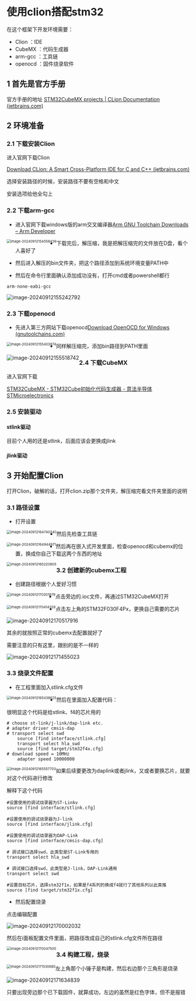 # 使用clion搭配stm32

在这个框架下开发环境需要：

* Clion ：IDE
* CubeMX ：代码生成器
* arm-gcc ：工具链
* openocd ：固件烧录软件

## 1 首先是官方手册

官方手册的地址 [STM32CubeMX projects | CLion Documentation (jetbrains.com)](https://www.jetbrains.com/help/clion/embedded-development.html)

## 2 环境准备

### 2.1 下载安装Clion

进入官网下载Clion

[Download CLion: A Smart Cross-Platform IDE for C and C++ (jetbrains.com)](https://www.jetbrains.com/clion/download/#section=windows)

选择安装路径的时候，安装路径不要有空格和中文

安装选项给他全勾上

### 2.2 下载arm-gcc

* 进入官网下载windows版的arm交叉编译器[Arm GNU Toolchain Downloads – Arm Developer](https://developer.arm.com/downloads/-/arm-gnu-toolchain-downloads)

<img src="assets/image-20240912154558436.png" alt="image-20240912154558436" style="zoom:67%;float:left" />

* 下载完后，解压缩，我是把解压缩完的文件放在D盘，看个人喜好了

* 然后进入解压的bin文件夹，把这个路径添加到系统环境变量PATH中

* 然后在命令行里面确认添加成功没有，打开cmd或者powershell都行

```
arm-none-eabi-gcc
```

![image-20240912155242792](assets/image-20240912155242792.png)

### 2.3 下载openocd

* 先进入第三方网站下载openocd[Download OpenOCD for Windows (gnutoolchains.com)](https://gnutoolchains.com/arm-eabi/openocd/)

<img src="assets/image-20240912155403874.png" alt="image-20240912155403874" style="zoom:67%;float:left" />

* 同样解压缩完，添加bin路径到PATH里面

<img src="assets/image-20240912155518742.png" alt="image-20240912155518742" style="zoom:100%;float:left" />

### 2.4 下载CubeMX

进入官网下载

[STM32CubeMX - STM32Cube初始化代码生成器 - 意法半导体STMicroelectronics](https://www.st.com.cn/zh/development-tools/stm32cubemx.html)

### 2.5 安装驱动

#### stlink驱动

目前个人用的还是stlink，后面应该会更换成jlink

#### jlink驱动

## 3 开始配置Clion

打开Clion，破解的话，打开clion.zip那个文件夹，解压缩完看文件夹里面的说明

### 3.1 路径设置

* 打开设置

<img src="assets/image-20240912164740340.png" alt="image-20240912164740340" style="zoom:67%;float:left" />

* 然后先检查工具链

<img src="assets/image-20240912164944971.png" alt="image-20240912164944971" style="zoom:67%;float:left" />

* 然后再在嵌入式开发里面，检查openocd和cubemx的位置，换成你自己下载这两个东西的地址

<img src="assets/image-20240912165220805.png" alt="image-20240912165220805" style="zoom:67%;float:left" />

### 3.2 创建新的cubemx工程

* 创建路径根据个人爱好习惯

<img src="assets/image-20240912170301879.png" alt="image-20240912170301879" style="zoom:67%;float:left" />

* 点击旁边的.ioc文件，再通过STM32CubeMX打开

<img src="assets/image-20240912170414326.png" alt="image-20240912170414326" style="zoom:67%;float:left" />

* 点击左上角的STM32F030F4Px，更换自己需要的芯片

![image-20240912170517916](assets/image-20240912170517916.png)

其余的就按照正常的cubemx去配置就好了

需要注意的只有这里，跟别的是不一样的

![image-20240912171455023](assets/image-20240912171455023.png)

### 3.3 烧录文件配置

* 在工程里面加入stlink.cfg文件

<img src="assets/image-20240912165438625.png" alt="image-20240912165438625" style="zoom:67%;float:left" />

* 然后在里面加入配置代码：

很明显这个代码是给stlink、f4的芯片用的

```
# choose st-link/j-link/dap-link etc.
# adapter driver cmsis-dap
# transport select swd
    source [find interface/stlink.cfg]
    transport select hla_swd
    source [find target/stm32f4x.cfg]
# download speed = 10MHz
    adapter speed 10000000
```

<img src="assets/image-20240912165557703.png" alt="image-20240912165557703" style="zoom:67%;float:left" />

如果后续要更改为daplink或者jlink，又或者要换芯片，就要对这个代码进行修改

解释下这个代码

```
#设置使用的调试烧录器为ST-Linkv
source [find interface/stlink.cfg]

#设置使用的调试烧录器为J-link
source [find interface/jlink.cfg]

#设置使用的调试烧录器为DAP-Link
source [find interface/cmsis-dap.cfg]

# 调试接口选择swd，此类型是ST-Link专用的
transport select hla_swd

# 调试接口选择swd，此类型是J-link，DAP-Link通用
transport select swd

#设置目标芯片，选择stm32f1x，如果是f4系列的换成f4就行了其他系列以此类推
source [find target/stm32f1x.cfg]
```

* 然后配置烧录

点击编辑配置

![image-20240912170002032](assets/image-20240912170002032.png)

然后在i面板配置文件里面，把路径改成自己的stlink.cfg文件所在路径

<img src="assets/image-20240912170047500.png" alt="image-20240912170047500" style="zoom:67%;float:left" />

### 3.4 构建工程，烧录

<img src="assets/image-20240912171530685.png" alt="image-20240912171530685" style="zoom:67%;float:left" />

左上角那个小锤子是构建，然后右边那个三角形是烧录

![image-20240912171634839](assets/image-20240912171634839.png)

只要出现旁边那个已下载固件，就算成功，左边的虽然是红色字体，但不是报错
